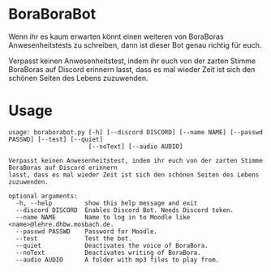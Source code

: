 # BoraBoraBot
Wenn ihr es kaum erwarten könnt einen weiteren von BoraBoras Anwesenheitstests zu schreiben, dann ist dieser Bot genau richtig für euch.

Verpasst keinen Anwesenheitstest, indem ihr euch von der zarten Stimme BoraBoras auf Discord erinnern lasst, dass es mal wieder Zeit ist sich den schönen Seiten des Lebens zuzuwenden.

# Usage
```
usage: boraborabot.py [-h] [--discord DISCORD] [--name NAME] [--passwd PASSWD] [--test] [--quiet]
                      [--noText] [--audio AUDIO]

Verpasst keinen Anwesenheitstest, indem ihr euch von der zarten Stimme BoraBoras auf Discord erinnern
lasst, dass es mal wieder Zeit ist sich den schönen Seiten des Lebens zuzuwenden.

optional arguments:
  -h, --help         show this help message and exit
  --discord DISCORD  Enables Discord Bot. Needs Discord token.
  --name NAME        Name to log in to Moodle like <name>@lehre.dhbw.mosbach.de.
  --passwd PASSWD    Password for Moodle.
  --test             Test the bot.
  --quiet            Deactivates the voice of BoraBora.
  --noText           Deactivates writing of BoraBora.
  --audio AUDIO      A folder with mp3 files to play from.
  ```
